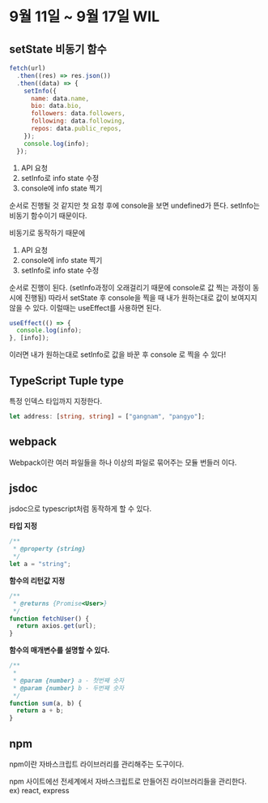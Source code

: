 # 9월 11일 ~ 9월 17일 WIL

## setState 비동기 함수

```js
fetch(url)
  .then((res) => res.json())
  .then((data) => {
    setInfo({
      name: data.name,
      bio: data.bio,
      followers: data.followers,
      following: data.following,
      repos: data.public_repos,
    });
    console.log(info);
  });
```

1. API 요청
2. setInfo로 info state 수정
3. console에 info state 찍기

순서로 진행될 것 같지만 첫 요청 후에 console을 보면 undefined가 뜬다. setInfo는 비동기 함수이기 때문이다.

비동기로 동작하기 때문에

1. API 요청
2. console에 info state 찍기
3. setInfo로 info state 수정

순서로 진행이 된다. (setInfo과정이 오래걸리기 때문에 console로 값 찍는 과정이 동시에 진행됨) 따라서 setState 후 console을 찍을 때 내가 원하는대로 값이 보여지지 않을 수 있다. 이럴때는 useEffect를 사용하면 된다.

```js
useEffect(() => {
  console.log(info);
}, [info]);
```

이러면 내가 원하는대로 setInfo로 값을 바꾼 후 console 로 찍을 수 있다!

## TypeScript Tuple type

특정 인덱스 타입까지 지정한다.

```ts
let address: [string, string] = ["gangnam", "pangyo"];
```

## webpack

Webpack이란 여러 파일들을 하나 이상의 파일로 묶어주는 모듈 번들러 이다.

## jsdoc

jsdoc으로 typescript처럼 동작하게 할 수 있다.

**타입 지정**

```js
/**
 * @property {string}
 */
let a = "string";
```

**함수의 리턴값 지정**

```js
/**
 * @returns {Promise<User>}
 */
function fetchUser() {
  return axios.get(url);
}
```

**함수의 매개변수를 설명할 수 있다.**

```js
/**
 *
 * @param {number} a - 첫번째 숫자
 * @param {number} b - 두번째 숫자
 */
function sum(a, b) {
  return a + b;
}
```

## npm

npm이란 자바스크립트 라이브러리를 관리해주는 도구이다.

npm 사이트에선 전세계에서 자바스크립트로 만들어진 라이브러리들을 관리한다.  
ex) react, express
